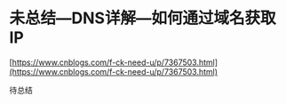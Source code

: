 # 未总结—DNS详解—如何通过域名获取IP

[https://www.cnblogs.com/f-ck-need-u/p/7367503.html](https://www.cnblogs.com/f-ck-need-u/p/7367503.html)

待总结
